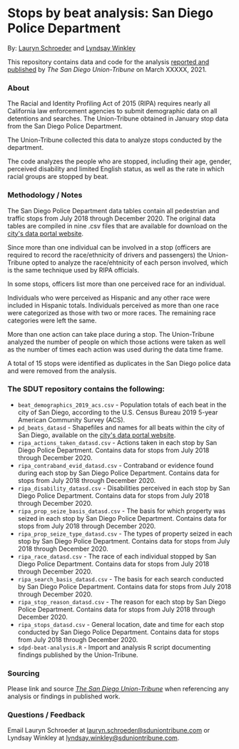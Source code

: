 # Stops by beat analysis: San Diego Police Department
By: [Lauryn Schroeder](https://www.sandiegouniontribune.com/sdut-lauryn-schroeder-staff.html) and [Lyndsay Winkley](https://www.sandiegouniontribune.com/sdut-lyndsay-winkley-staff.html)

This repository contains data and code for the analysis [reported and published](XXXXXX) by *The San Diego Union-Tribune* on March XXXXX, 2021.

### About

The Racial and Identity Profiling Act of 2015 (RIPA) requires nearly all California law enforcement agencies to submit demographic data on all detentions and searches. The Union-Tribune obtained in January stop data from the San Diego Police Department.

The Union-Tribune collected this data to analyze stops conducted by the department.

The code analyzes the people who are stopped, including their age, gender, perceived disability and limited English status, as well as the rate in which racial groups are stopped by beat.

### Methodology / Notes

The San Diego Police Department data tables contain all pedestrian and traffic stops from July 2018 through December 2020. The original data tables are compiled in nine .csv files that are available for download on the [city's data portal website](https://data.sandiego.gov/datasets/police-ripa-stops/).

Since more than one individual can be involved in a stop (officers are required to record the race/ethnicity of drivers and passengers) the Union-Tribune opted to analyze the race/ehtnicity of each person involved, which is the same technique used by RIPA officials.

In some stops, officers list more than one perceived race for an individual. 

Individuals who were perceived as Hispanic and any other race were included in Hispanic totals. Individuals perceived as more than one race were categorized as those with two or more races. The remaining race categories were left the same.

More than one action can take place during a stop. The Union-Tribune analyzed the number of people on which those actions were taken as well as the number of times each action was used during the data time frame.

A total of 15 stops were identified as duplicates in the San Diego police data and were removed from the analysis.

### The SDUT repository contains the following:

- `beat_demographics_2019_acs.csv` - Population totals of each beat in the city of San Diego, according to the U.S. Census Bureau 2019 5-year American Community Survey (ACS).
- `pd_beats_datasd` - Shapefiles and names for all beats within the city of San Diego, available on the [city's data portal website](https://data.sandiego.gov/datasets/police-beats/).
- `ripa_actions_taken_datasd.csv` - Actions taken in each stop by San Diego Police Department. Contains data for stops from July 2018 through December 2020.
- `ripa_contraband_evid_datasd.csv` - Contraband or evidence found during each stop by San Diego Police Department. Contains data for stops from July 2018 through December 2020.
- `ripa_disability_datasd.csv` - Disabilities perceived in each stop by San Diego Police Department. Contains data for stops from July 2018 through December 2020.
- `ripa_prop_seize_basis_datasd.csv` - The basis for which property was seized in each stop by San Diego Police Department. Contains data for stops from July 2018 through December 2020.
- `ripa_prop_seize_type_datasd.csv` - The types of property seized in each stop by San Diego Police Department. Contains data for stops from July 2018 through December 2020.
- `ripa_race_datasd.csv` - The race of each individual stopped by San Diego Police Department. Contains data for stops from July 2018 through December 2020.
- `ripa_search_basis_datasd.csv` - The basis for each search conducted by San Diego Police Department. Contains data for stops from July 2018 through December 2020.
- `ripa_stop_reason_datasd.csv` - The reason for each stop by San Diego Police Department. Contains data for stops from July 2018 through December 2020.
- `ripa_stops_datasd.csv` - General location, date and time for each stop conducted by San Diego Police Department. Contains data for stops from July 2018 through December 2020.
- `sdpd-beat-analysis.R` - Import and analysis R script documenting findings published by the Union-Tribune.

### Sourcing
Please link and source [*The San Diego Union-Tribune*](https://www.sandiegouniontribune.com/) when referencing any analysis or findings in published work.

### Questions / Feedback

Email Lauryn Schroeder at [lauryn.schroeder@sduniontribune.com](mailto:lauryn.schroeder@sduniontribune.com) or Lyndsay Winkley at [lyndsay.winkley@sduniontribune.com](mailto:lyndsay.winkley@sduniontribune.com).
